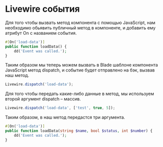 # Livewire события

Для того чтобы вызвать метод компонента с помощью JavaScript, нам необходимо обьявить публичный метод в компоненте, и добавить ему атрибут On с названием события.

```php
#[On('load-data')]
public function loadData() {
    dd('Event was called.');
}
```

Таким образом мы теперь можем вызвать в Blade шаблоне компонента JavaScript метод dispatch, и событие будет отправлено на бэк, вызвав наш метод.

```js
Livewire.dispatch('load-data');
```
Для того чтобы передать какие-либо данные в метод, мы используем второй аргумент dispatch – массив.

```js
Livewire.dispatch('load-data', ['test', true, 5]);
```

Таким образом, в наш метод передастся три аргумента.

```php
#[On('load-data')]
public function loadData(string $name, bool $status, int $number) {
    dd('Event was called.');
}
```
